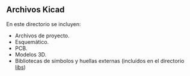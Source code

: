 ## Archivos Kicad ##

En este directorio se incluyen:

* Archivos de proyecto.
* Esquemático.
* PCB.
* Modelos  3D.
* Bibliotecas de símbolos y huellas externas (incluídos en el directorio [libs](libs))

